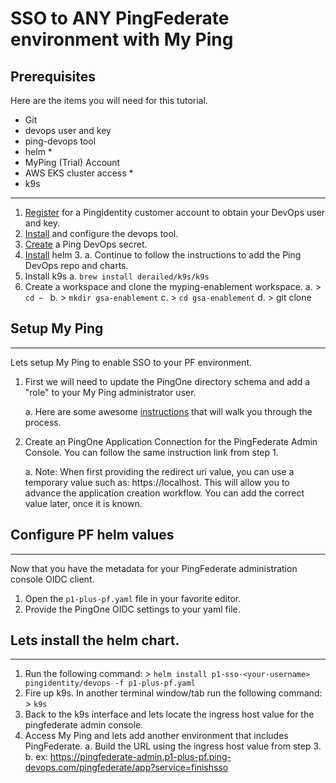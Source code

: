 # SSO to ANY PingFederate environment with My Ping

## Prerequisites

Here are the items you will need for this tutorial.

- Git
- devops user and key
- ping-devops tool
- helm *
- MyPing (Trial) Account
- AWS EKS cluster access *
- k9s

---

1. [Register](https://pingidentity-devops.gitbook.io/devops/getstarted/prod-license#obtaining-a-ping-identity-devops-user-and-key) for a PingIdentity customer account to obtain your DevOps user and key.
2. [Install](https://pingidentity-devops.gitbook.io/devops/devopsutils/pingdevopsutil#installation-and-upgrades) and configure the devops tool.
3. [Create](https://helm.pingidentity.com/getting-started/#create-ping-devops-secret) a Ping DevOps secret.
4. [Install](https://helm.pingidentity.com/getting-started/#install-helm-3) helm 3.
   a. Continue to follow the instructions to add the Ping DevOps repo and charts.   
5. Install k9s
   a. `brew install derailed/k9s/k9s`
6. Create a workspace and clone the myping-enablement workspace.
   a. > `cd ~ `
   b. > `mkdir gsa-enablement`
   c. > `cd gsa-enablement`
   d. > git clone 

## Setup My Ping
---

Lets setup My Ping to enable SSO to your PF environment.

1. First we will need to update the PingOne directory schema and add a "role" to your My Ping administrator user.
   
    a. Here are some awesome [instructions](https://confluence.pingidentity.com/display/~aldenshiverick/My+Ping+SSO+to+PingFederate) that will walk you through the process.
2. Create an PingOne Application Connection for the PingFederate Admin Console. You can follow the same instruction link from step 1.
   
    a. Note: When first providing the redirect uri value, you can use a temporary value such as: https://localhost. This will allow you to advance the application creation workflow. You can add the correct value later, once it is known.

## Configure PF helm values
---

Now that you have the metadata for your PingFederate administration console OIDC client.

1. Open the `p1-plus-pf.yaml` file in your favorite editor.
2. Provide the PingOne OIDC settings to your yaml file.

## Lets install the helm chart.
---

 1. Run the following command: > `helm install p1-sso-<your-username> pingidentity/devops -f p1-plus-pf.yaml`
 2. Fire up k9s. In another terminal window/tab run the following command:  > `k9s`
 3. Back to the k9s interface and lets locate the ingress host value for the pingfederate admin console.
 4. Access My Ping and lets add another environment that includes PingFederate. 
    a. Build the URL using the ingress host value from step 3.
    b. ex: https://pingfederate-admin.p1-plus-pf.ping-devops.com/pingfederate/app?service=finishsso




